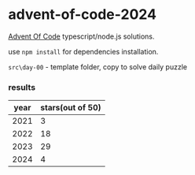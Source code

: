 # advent-of-code-2024

[Advent Of Code](https://adventofcode.com) typescript/node.js solutions.

use `npm install` for dependencies installation.

`src\day-00` - template folder, copy to solve daily puzzle

### results
|year|stars(out of 50)|
|---|---|
| 2021 |  3 |
| 2022 | 18 |
| 2023 | 29 |
| 2024 |  4 |
